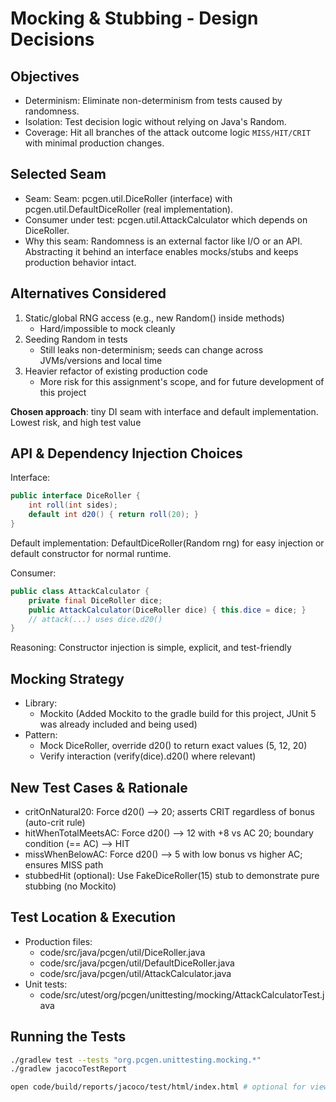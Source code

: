 # Mocking & Stubbing - Design Decisions

## Objectives
 - Determinism: Eliminate non-determinism from tests caused by randomness.
 - Isolation: Test decision logic without relying on Java's Random.
 - Coverage: Hit all branches of the attack outcome logic `MISS/HIT/CRIT` with minimal production changes.

## Selected Seam
 - Seam: Seam: pcgen.util.DiceRoller (interface) with pcgen.util.DefaultDiceRoller (real implementation).
 - Consumer under test: pcgen.util.AttackCalculator which depends on DiceRoller.
 - Why this seam: Randomness is an external factor like I/O or an API. Abstracting it behind an interface enables mocks/stubs and keeps production behavior intact.

## Alternatives Considered
1. Static/global RNG access (e.g., new Random() inside methods)
    - Hard/impossible to mock cleanly
2. Seeding Random in tests
    - Still leaks non-determinism; seeds can change across JVMs/versions and local time
3. Heavier refactor of existing production code
    - More risk for this assignment's scope, and for future development of this project

**Chosen approach**: tiny DI seam with interface and default implementation. Lowest risk, and high test value

## API & Dependency Injection Choices

Interface:

```java
public interface DiceRoller {
    int roll(int sides);
    default int d20() { return roll(20); }
}
```

Default implementation: DefaultDiceRoller(Random rng) for easy injection or default constructor for normal runtime.

Consumer:

```java
public class AttackCalculator {
    private final DiceRoller dice;
    public AttackCalculator(DiceRoller dice) { this.dice = dice; }
    // attack(...) uses dice.d20()
}
```

Reasoning: Constructor injection is simple, explicit, and test-friendly

## Mocking Strategy

- Library: 
    - Mockito (Added Mockito to the gradle build for this project, JUnit 5 was already included and being used)
- Pattern:
    - Mock DiceRoller, override d20() to return exact values (5, 12, 20)
    - Verify interaction (verify(dice).d20() where relevant)


## New Test Cases & Rationale
- critOnNatural20: Force d20() --> 20; asserts CRIT regardless of bonus (auto-crit rule)
- hitWhenTotalMeetsAC: Force d20() --> 12 with +8 vs AC 20; boundary condition (== AC) --> HIT
- missWhenBelowAC: Force d20() --> 5 with low bonus vs higher AC; ensures MISS path
- stubbedHit (optional): Use FakeDiceRoller(15) stub to demonstrate pure stubbing (no Mockito)

## Test Location & Execution
- Production files:
	- code/src/java/pcgen/util/DiceRoller.java
	- code/src/java/pcgen/util/DefaultDiceRoller.java
	- code/src/java/pcgen/util/AttackCalculator.java
- Unit tests:
	- code/src/utest/org/pcgen/unittesting/mocking/AttackCalculatorTest.java

## Running the Tests

```bash
./gradlew test --tests "org.pcgen.unittesting.mocking.*"
./gradlew jacocoTestReport
```

```bash
open code/build/reports/jacoco/test/html/index.html # optional for viewing JaCoCo report manually
```
